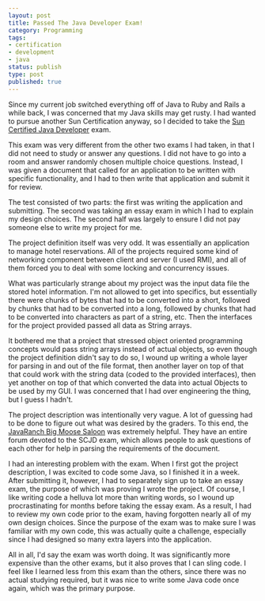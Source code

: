 ```yaml
---
layout: post
title: Passed The Java Developer Exam!
category: Programming
tags:
- certification
- development
- java
status: publish
type: post
published: true
---
```


Since my current job switched everything off of Java to Ruby and Rails a while back, I was concerned that my Java skills may get rusty.  I had wanted to pursue another Sun Certification anyway, so I decided to take the [Sun Certified Java Developer](http://www.sun.com/training/certification/java/scjd.xml") exam.

This exam was very different from the other two exams I had taken, in that I did not need to study or answer any questions.  I did not have to go into a room and answer randomly chosen multiple choice questions.  Instead, I was given a document that called for an application to be written with specific functionality, and I had to then write that application and submit it for review.

The test consisted of two parts: the first was writing the application and submitting.  The second was taking an essay exam in which I had to explain my design choices.  The second half was largely to ensure I did not pay someone else to write my project for me.

The project definition itself was very odd.  It was essentially an application to manage hotel reservations.  All of the projects required some kind of networking component between client and server (I used RMI), and all of them forced you to deal with some locking and concurrency issues.

What was particularly strange about my project was the input data file the stored hotel information.  I'm not allowed to get into specifics, but essentially there were chunks of bytes that had to be converted into a short, followed by chunks that had to be converted into a long, followed by chunks that had to be converted into characters as part of a string, etc.  Then the interfaces for the project provided passed all data as String arrays.

It bothered me that a project that stressed object oriented programming concepts would pass string arrays instead of actual objects, so even though the project definition didn't say to do so, I wound up writing a whole layer for parsing in and out of the file format, then another layer on top of that that could work with the string data (coded to the provided interfaces), then yet another on top of that which converted the data into actual Objects to be used by my GUI.  I was concerned that I had over engineering the thing, but I guess I hadn't.

The project description was intentionally very vague.  A lot of guessing had to be done to figure out what was desired by the graders.  To this end, the [JavaRanch Big Moose Saloon](http://saloon.javaranch.com/cgi-bin/ubb/ultimatebb.cgi") was extremely helpful.  They have an entire forum devoted to the SCJD exam, which allows people to ask questions of each other for help in parsing the requirements of the document.

I had an interesting problem with the exam.  When I first got the project description, I was excited to code some Java, so I finished it in a week.  After submitting it, however, I had to separately sign up to take an essay exam, the purpose of which was proving I wrote the project.  Of course, I like writing code a helluva lot more than writing words, so I wound up procrastinating for months before taking the essay exam.  As a result, I had to review my own code prior to the exam, having forgotten nearly all of my own design choices.  Since the purpose of the exam was to make sure I was familiar with my own code, this was actually quite a challenge, especially since I had designed so many extra layers into the application.

All in all, I'd say the exam was worth doing.  It was significantly more expensive than the other exams, but it also proves that I can sling code.  I feel like I learned less from this exam than the others, since there was no actual studying required, but it was nice to write some Java code once again, which was the primary purpose.

